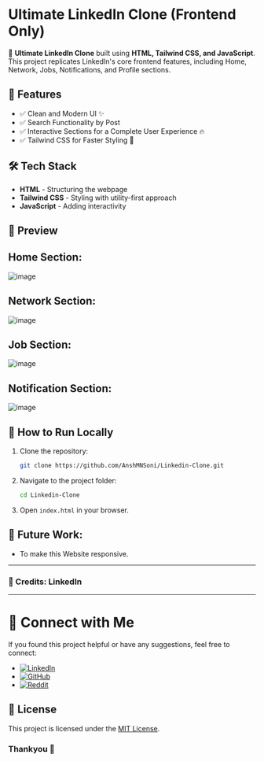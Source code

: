 # Ultimate LinkedIn Clone (Frontend Only)

🚀 **Ultimate LinkedIn Clone** built using **HTML, Tailwind CSS, and JavaScript**. This project replicates LinkedIn's core frontend features, including Home, Network, Jobs, Notifications, and Profile sections.

## 📌 Features
- ✅ Clean and Modern UI ✨
- ✅ Search Functionality by Post
- ✅ Interactive Sections for a Complete User Experience 🔥
- ✅ Tailwind CSS for Faster Styling 🎨

## 🛠️ Tech Stack
- **HTML** - Structuring the webpage
- **Tailwind CSS** - Styling with utility-first approach
- **JavaScript** - Adding interactivity

## 📸 Preview
## Home Section:
![image](https://github.com/user-attachments/assets/9068efb7-7a12-4295-b408-5968d7198636)

## Network Section:
![image](https://github.com/user-attachments/assets/715a05c7-cbbb-45f7-b801-56e0725f7068)

## Job Section:
![image](https://github.com/user-attachments/assets/a7ee9cea-ee11-4350-8f25-7e38c4c75dac)

## Notification Section:
![image](https://github.com/user-attachments/assets/055a698c-064c-45c3-bd66-273209d4f184)

## 🚀 How to Run Locally
1. Clone the repository:
   ```sh
   git clone https://github.com/AnshMNSoni/Linkedin-Clone.git
   ```
2. Navigate to the project folder:
   ```sh
   cd Linkedin-Clone
   ```
3. Open `index.html` in your browser.

## 🔎 Future Work:
- To make this Website responsive.

---
### 🎉 Credits: LinkedIn 
---

# 📢 Connect with Me
If you found this project helpful or have any suggestions, feel free to connect:

- [![LinkedIn](https://img.shields.io/badge/LinkedIn-anshmnsoni-0077B5.svg?logo=linkedin)](https://www.linkedin.com/in/anshmnsoni)  
- [![GitHub](https://img.shields.io/badge/GitHub-AnshMNSoni-181717.svg?logo=github)](https://github.com/AnshMNSoni)
- [![Reddit](https://img.shields.io/badge/Reddit-u/AnshMNSoni-FF4500.svg?logo=reddit)](https://www.reddit.com/user/AnshMNSoni)

## 📜 License
This project is licensed under the [MIT License](LICENSE).

### Thankyou 💫
